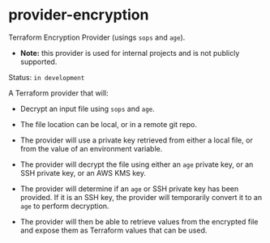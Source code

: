 # provider-encryption

Terraform Encryption Provider (usings `sops` and `age`).

- **Note:** this provider is used for internal projects and is not publicly supported.

Status: `in development`

A Terraform provider that will:

- Decrypt an input file using `sops` and `age`.

- The file location can be local, or in a remote git repo.

- The provider will use a private key retrieved from either a local file, or from the value of an environment variable.

- The provider will decrypt the file using either an `age` private key, or an SSH private key, or an AWS KMS key.

- The provider will determine if an `age` or SSH private key has been provided. If it is an SSH key, the provider will temporarily convert it to an `age` to perform decryption.

- The provider will then be able to retrieve values from the encrypted file and expose them as Terraform values that can be used.